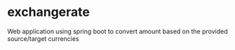# exchangerate
Web application  using spring boot to convert amount based on the provided source/target currencies
